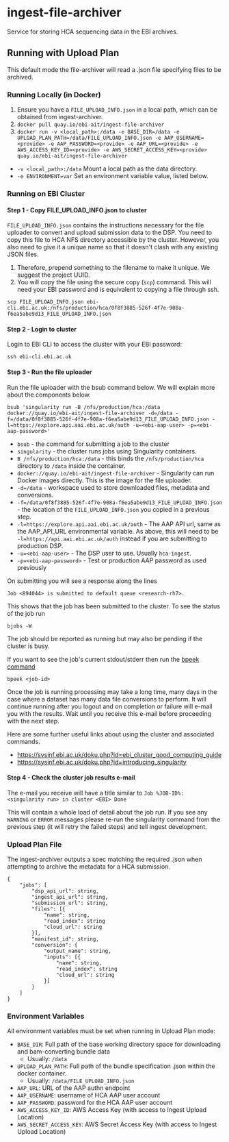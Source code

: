 # ingest-file-archiver
Service for storing HCA sequencing data in the EBI archives.

## Running with Upload Plan
This default mode the file-archiver will read a .json file specifying files to be archived.

### Running Locally (in Docker)
1. Ensure you have a `FILE_UPLOAD_INFO.json` in a local path, which can be obtained from ingest-archiver.
1. `docker pull quay.io/ebi-ait/ingest-file-archiver`
1. `docker run -v <local_path>:/data -e BASE_DIR=/data -e UPLOAD_PLAN_PATH=/data/FILE_UPLOAD_INFO.json -e AAP_USERNAME=<provide> -e AAP_PASSWORD=<provide> -e AAP_URL=<provide> -e AWS_ACCESS_KEY_ID=<provide> -e AWS_SECRET_ACCESS_KEY=<provide> quay.io/ebi-ait/ingest-file-archiver`

- `-v <local_path>:/data` Mount a local path as the data directory.
- `-e ENVIRONMENT=var` Set an environment variable value, listed below.

### Running on EBI Cluster 
#### Step 1 - Copy FILE_UPLOAD_INFO.json to cluster
`FILE_UPLOAD_INFO.json` contains the instructions necessary for the file uploader to convert and upload submission data to the DSP.
You need to copy this file to HCA NFS directory accessible by the cluster. However, you also need to give it a unique name so that it doesn't clash with any existing JSON files.

1. Therefore, prepend something to the filename to make it unique. We suggest the project UUID.
1. You will copy the file using the secure copy (`scp`) command. This will need your EBI password and is equivalent to copying a file through ssh.

`scp FILE_UPLOAD_INFO.json ebi-cli.ebi.ac.uk:/nfs/production/hca/0f8f3885-526f-4f7e-908a-f6ea5abe9d13_FILE_UPLOAD_INFO.json`

#### Step 2 - Login to cluster
Login to EBI CLI to access the cluster with your EBI password:

`ssh ebi-cli.ebi.ac.uk`

#### Step 3 - Run the file uploader
Run the file uploader with the bsub command below. We will explain more about the components below.

`bsub 'singularity run -B /nfs/production/hca:/data docker://quay.io/ebi-ait/ingest-file-archiver -d=/data -f=/data/0f8f3885-526f-4f7e-908a-f6ea5abe9d13_FILE_UPLOAD_INFO.json -l=https://explore.api.aai.ebi.ac.uk/auth -u=<ebi-aap-user> -p=<ebi-aap-password>'`

* `bsub` - the command for submitting a job to the cluster
* `singularity` - the cluster runs jobs using Singularity containers.
* `B /nfs/production/hca:/data` - this binds the `/nfs/production/hca` directory to `/data` inside the container.
* `docker://quay.io/ebi-ait/ingest-file-archiver` - Singularity can run Docker images directly. This is the image for the file uploader.
* `-d=/data` - workspace used to store downloaded files, metadata and conversions.
* `-f=/data/0f8f3885-526f-4f7e-908a-f6ea5abe9d13_FILE_UPLOAD_INFO.json` - the location of the `FILE_UPLOAD_INFO.json` you copied in a previous step.
* `-l=https://explore.api.aai.ebi.ac.uk/auth` - The AAP API url, same as the AAP_API_URL environmental variable. As above, this will need to be `-l=https://api.aai.ebi.ac.uk/auth` instead if you are submitting to production DSP.
* `-u=<ebi-aap-user>` - The DSP user to use. Usually `hca-ingest`.
* `-p=<ebi-aap-password>` - Test or production AAP password as used previously

On submitting you will see a response along the lines

`Job <894044> is submitted to default queue <research-rh7>.`

This shows that the job has been submitted to the cluster. To see the status of the job run

`bjobs -W`

The job should be reported as running but may also be pending if the cluster is busy.

If you want to see the job's current stdout/stderr then run the [bpeek command](https://www.ibm.com/support/knowledgecenter/en/SSETD4_9.1.3/lsf_command_ref/bpeek.1.html)

`bpeek <job-id>`

Once the job is running processing may take a long time, many days in the case where a dataset has many data file conversions to perform. It will continue running after you logout and on completion or failure will e-mail you with the results. Wait until you receive this e-mail before proceeding with the next step.

Here are some further useful links about using the cluster and associated commands.

* https://sysinf.ebi.ac.uk/doku.php?id=ebi_cluster_good_computing_guide
* https://sysinf.ebi.ac.uk/doku.php?id=introducing_singularity

#### Step 4 - Check the cluster job results e-mail
The e-mail you receive will have a title similar to `Job %JOB-ID%: <singularity run> in cluster <EBI> Done`

This will contain a whole load of detail about the job run.
If you see any `WARNING` or `ERROR` messages please re-run the singularity command from the previous step (it will retry the failed steps) and tell ingest development.

 
### Upload Plan File
The ingest-archiver outputs a spec matching the required .json when attempting to archive the metadata for a HCA submission.

```metadata json
{
    "jobs": [
        "dsp_api_url": string,
        "ingest_api_url": string,
        "submission_url": string,
        "files": [{
            "name": string,
            "read_index": string
            "cloud_url": string
        }],
        "manifest_id": string,
        "conversion": {
            "output_name": string,
            "inputs": [{
                "name": string,
                "read_index": string
                "cloud_url": string
            }]
        }
    ]
}
```

### Environment Variables
All environment variables must be set when running in Upload Plan mode:

- `BASE_DIR`: Full path of the base working directory space for downloading and bam-converting bundle data
  - Usually: `/data`
- `UPLOAD_PLAN_PATH`:	Full path of the bundle specification .json within the docker container.
  - Usually: `/data/FILE_UPLOAD_INFO.json`
- `AAP_URL`: URL of the AAP authn endpoint
- `AAP_USERNAME`: username of HCA AAP user account
- `AAP_PASSWORD`: password for the HCA AAP user account
- `AWS_ACCESS_KEY_ID`: AWS Access Key (with access to Ingest Upload Location)
- `AWS_SECRET_ACCESS_KEY`: AWS Secret Access Key (with access to Ingest Upload Location)

